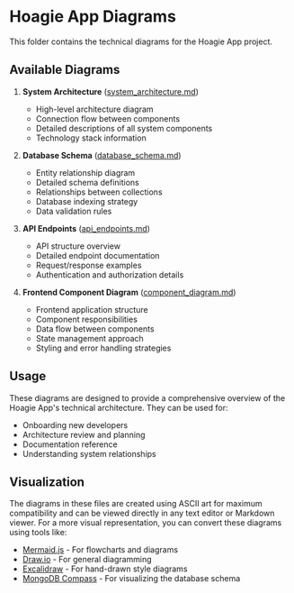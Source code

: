 # Hoagie App Diagrams

This folder contains the technical diagrams for the Hoagie App project.

## Available Diagrams

1. **System Architecture** ([system_architecture.md](./system_architecture.md))
   - High-level architecture diagram
   - Connection flow between components
   - Detailed descriptions of all system components
   - Technology stack information

2. **Database Schema** ([database_schema.md](./database_schema.md))
   - Entity relationship diagram
   - Detailed schema definitions
   - Relationships between collections
   - Database indexing strategy
   - Data validation rules

3. **API Endpoints** ([api_endpoints.md](./api_endpoints.md))
   - API structure overview
   - Detailed endpoint documentation
   - Request/response examples
   - Authentication and authorization details

4. **Frontend Component Diagram** ([component_diagram.md](./component_diagram.md))
   - Frontend application structure
   - Component responsibilities
   - Data flow between components
   - State management approach
   - Styling and error handling strategies

## Usage

These diagrams are designed to provide a comprehensive overview of the Hoagie App's technical architecture. They can be used for:

- Onboarding new developers
- Architecture review and planning
- Documentation reference
- Understanding system relationships

## Visualization

The diagrams in these files are created using ASCII art for maximum compatibility and can be viewed directly in any text editor or Markdown viewer. For a more visual representation, you can convert these diagrams using tools like:

- [Mermaid.js](https://mermaid.js.org/) - For flowcharts and diagrams
- [Draw.io](https://app.diagrams.net/) - For general diagramming
- [Excalidraw](https://excalidraw.com/) - For hand-drawn style diagrams
- [MongoDB Compass](https://www.mongodb.com/products/compass) - For visualizing the database schema 